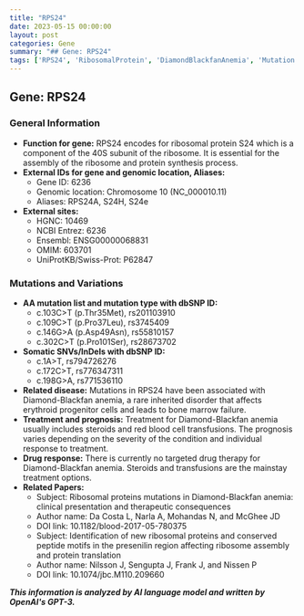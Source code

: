 ```yaml
---
title: "RPS24"
date: 2023-05-15 00:00:00
layout: post
categories: Gene
summary: "## Gene: RPS24"
tags: ['RPS24', 'RibosomalProtein', 'DiamondBlackfanAnemia', 'Mutation', 'ProteinSynthesis', 'Treatment', 'Prognosis', 'DrugResponse']
---
```


## Gene: RPS24

### General Information
- **Function for gene:** RPS24 encodes for ribosomal protein S24 which is a component of the 40S subunit of the ribosome. It is essential for the assembly of the ribosome and protein synthesis process.
- **External IDs for gene and genomic location, Aliases:**
  - Gene ID: 6236
  - Genomic location: Chromosome 10 (NC_000010.11)
  - Aliases: RPS24A, S24H, S24e
- **External sites:**
  - HGNC: 10469
  - NCBI Entrez: 6236
  - Ensembl: ENSG00000068831
  - OMIM: 603701
  - UniProtKB/Swiss-Prot: P62847

### Mutations and Variations
- **AA mutation list and mutation type with dbSNP ID:**
  - c.103C>T (p.Thr35Met), rs201103910
  - c.109C>T (p.Pro37Leu), rs3745409
  - c.146G>A (p.Asp49Asn), rs55810157
  - c.302C>T (p.Pro101Ser), rs28673702
- **Somatic SNVs/InDels with dbSNP ID:**
  - c.1A>T, rs794726276
  - c.172C>T, rs776347311
  - c.198G>A, rs771536110
- **Related disease:** Mutations in RPS24 have been associated with Diamond-Blackfan anemia, a rare inherited disorder that affects erythroid progenitor cells and leads to bone marrow failure.
- **Treatment and prognosis:** Treatment for Diamond-Blackfan anemia usually includes steroids and red blood cell transfusions. The prognosis varies depending on the severity of the condition and individual response to treatment.
- **Drug response:** There is currently no targeted drug therapy for Diamond-Blackfan anemia. Steroids and transfusions are the mainstay treatment options.
- **Related Papers:**
  - Subject: Ribosomal proteins mutations in Diamond-Blackfan anemia: clinical presentation and therapeutic consequences
  - Author name: Da Costa L, Narla A, Mohandas N, and McGhee JD
  - DOI link: 10.1182/blood-2017-05-780375
  - Subject: Identification of new ribosomal proteins and conserved peptide motifs in the presenilin region affecting ribosome assembly and protein translation
  - Author name: Nilsson J, Sengupta J, Frank J, and Nissen P
  - DOI link: 10.1074/jbc.M110.209660

**_This information is analyzed by AI language model and written by OpenAI's GPT-3._**